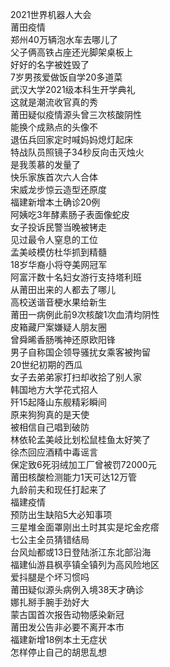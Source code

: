 2021世界机器人大会  
莆田疫情  
郑州40万辆泡水车去哪儿了  
父子俩高铁占座还光脚架桌板上  
好好的名字被姓毁了  
7岁男孩爱做饭自学20多道菜  
武汉大学2021级本科生开学典礼  
这就是潮流收官真的秀  
莆田疑似疫情源头曾三次核酸阴性  
能换个成熟点的头像不  
退伍兵回家定时喊妈妈熄灯起床  
特战队员照镜子34秒反向击灭烛火  
是我羡慕的发量了  
快乐家族首次六人合体  
宋威龙步惊云造型还原度  
福建新增本土确诊20例  
阿姨吃3年酵素肠子表面像蛇皮  
女子投诉民警当晚被铐走  
见过最令人窒息的工位  
孟美岐模仿杜华抓到精髓  
18岁华裔小将夺美网冠军  
阿富汗数十名妇女游行支持塔利班  
从莆田出来的人都去了哪儿  
高校送谐音梗水果给新生  
莆田一病例此前9次核酸1次血清均阴性  
皮箱藏尸案嫌疑人朋友圈  
曾舜晞香肠嘴神还原欧阳锋  
男子自称国企领导骚扰女乘客被拘留  
20世纪初期的西瓜  
女子去弟弟家打扫却收拾了别人家  
韩国地方大学花式招人  
歼15起降山东舰精彩瞬间  
原来狗狗真的是天使  
被相信自己唱到破防  
林依轮孟美岐比划松鼠桂鱼太好笑了  
徐杰回应酒精中毒谣言  
保定致6死羽绒加工厂曾被罚72000元  
莆田核酸检测能力1天可达12万管  
九龄前夫和现任打起来了  
福建疫情  
预防出生缺陷5大必知事项  
三星堆金面罩刚出土时其实是坨金疙瘩  
七公主全员猜错结局  
台风灿都或13日登陆浙江东北部沿海  
福建仙游县枫亭镇全镇列为高风险地区  
爱抖腿是个坏习惯吗  
莆田疑似源头病例入境38天才确诊  
娜扎掰手腕手劲好大  
蒙古国首次报告动物感染新冠  
莆田发公告非必要不离开本市  
福建新增18例本土无症状  
怎样停止自己的胡思乱想  

